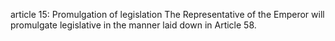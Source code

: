 article 15: Promulgation of legislation
The Representative of the Emperor will promulgate legislative in the manner laid down in Article 58.
<ul>
</ul>